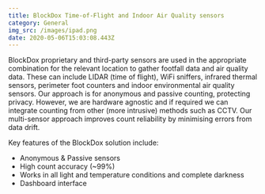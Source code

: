 ```yaml
---
title: BlockDox Time-of-Flight and Indoor Air Quality sensors
category: General
img_src: /images/ipad.png
date: 2020-05-06T15:03:08.443Z
---
```

<!--StartFragment-->

BlockDox proprietary and third-party sensors are used in the appropriate combination for the relevant location to gather footfall data and air quality data. These can include LIDAR (time of flight), WiFi sniffers, infrared thermal sensors, perimeter foot counters and indoor environmental air quality sensors. Our approach is for anonymous and passive counting, protecting privacy. However, we are hardware agnostic and if required we can integrate counting from other (more intrusive) methods such as CCTV. Our multi-sensor approach improves count reliability by minimising errors from data drift.

Key features of the BlockDox solution include:

* Anonymous & Passive sensors
* High count accuracy (~99%)
* Works in all light and temperature conditions and complete darkness
* Dashboard interface

<!--EndFragment-->
